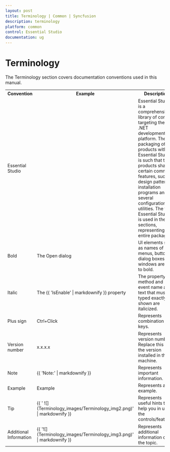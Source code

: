 ```yaml
---
layout: post
title: Terminology | Common | Syncfusion
description: terminology
platform: common
control: Essential Studio
documentation: ug
---
```


# Terminology

The Terminology section covers documentation conventions used in this manual. 



<table>
<tr>
<th>
Convention</th><th>
Example</th><th>
Description</th></tr>
<tr>
<td>
Essential Studio </td><td>
</td><td>
Essential Studio is a comprehensive library of controls targeting the .NET development platform. The packaging of the products within Essential Studio is such that the products share certain common features, such as design patterns, installation programs and several configuration utilities. The term Essential Studio is used in these sections, representing the entire package. </td></tr>
<tr>
<td>
Bold</td><td>
The Open dialog</td><td>
UI elements such as names of tabs, menus, buttons, dialog boxes and windows are set to bold. </td></tr>
<tr>
<td>
Italic</td><td>
The {{ 'IsEnable' | markdownify }} property</td><td>
The property, method and event name and text that must be typed exactly as shown are italicized. </td></tr>
<tr>
<td>
Plus sign</td><td>
Ctrl+Click</td><td>
Represents combination of keys. </td></tr>
<tr>
<td>
Version number</td><td>
x.x.x.x</td><td>
Represents version number. Replace this with the version installed in the machine. </td></tr>
<tr>
<td>
Note</td><td>

{{ 'Note:' | markdownify }}</td><td>
Represents important information.</td></tr>
<tr>
<td>
Example</td><td>
Example</td><td>
Represents an example.</td></tr>
<tr>
<td>
Tip</td><td>
{{ ' ![](Terminology_images/Terminology_img2.png)' | markdownify }}

</td><td>
Represents useful hints that help you in using the controls/features.</td></tr>
<tr>
<td>
Additional Information</td><td>
{{ '![](Terminology_images/Terminology_img3.png)' | markdownify }}

</td><td>
Represents additional information on the topic.</td></tr>
</table>


